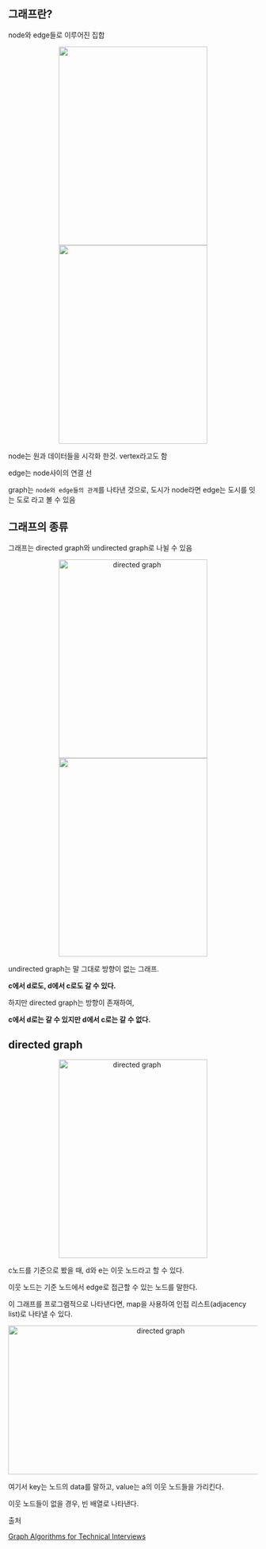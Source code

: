 ## 그래프란?

node와 edge들로 이루어진 집합

<p align="center"><img src="https://velog.velcdn.com/images/cso6042/post/be36e790-2d02-45dc-b14c-ba209ee9d0e3/image.png" height="400px" width="300px">
<img src="https://velog.velcdn.com/images/cso6042/post/c8fbe578-ceb1-4b8a-bc76-1909666d9992/image.png" height="400px" width="300px"></p>

node는 원과 데이터들을 시각화 한것. vertex라고도 함

edge는 node사이의 연결 선

graph는 `node와 edge들의 관계`를 나타낸 것으로,
도시가 node라면 edge는 도시를 잇는 도로 라고 볼 수 있음

## 그래프의 종류

그래프는 directed graph와 undirected graph로 나뉠 수 있음

<p align="center"><img alt="directed graph" src="https://velog.velcdn.com/images/cso6042/post/c8fbe578-ceb1-4b8a-bc76-1909666d9992/image.png" height="400px" width="300px">
<img src="https://velog.velcdn.com/images/cso6042/post/3f4cb64f-7a76-4a49-9528-969f0b2f1df2/image.png" height="400px" width="300px"></p>

undirected graph는 말 그대로 방향이 없는 그래프.

**c에서 d로도, d에서 c로도 갈 수 있다.**

하지만 directed graph는 방향이 존재하여,

**c에서 d로는 갈 수 있지만 d에서 c로는 갈 수 없다.**

## directed graph

<p align="center"><img alt="directed graph" src="https://velog.velcdn.com/images/cso6042/post/c8fbe578-ceb1-4b8a-bc76-1909666d9992/image.png" height="400px" width="300px"></p>

c노드를 기준으로 봤을 때, d와 e는 이웃 노드라고 할 수 있다.

이웃 노드는 기준 노드에서 edge로 접근할 수 있는 노드를 말한다.

이 그래프를 프로그램적으로 나타낸다면, map을 사용하여 인접 리스트(adjacency list)로 나타낼 수 있다.

<p align="center"><img alt="directed graph" src="https://velog.velcdn.com/images/cso6042/post/c1876193-8445-49de-844a-0a986a060df8/image.png" height="300px" width="600px"></p>

여기서 key는 노드의 data를 말하고, value는 a의 이웃 노드들을 가리킨다.

이웃 노드들이 없을 경우, 빈 배열로 나타낸다.

출처

[Graph Algorithms for Technical Interviews](https://www.youtube.com/watch?v=tWVWeAqZ0WU&t=143s)

